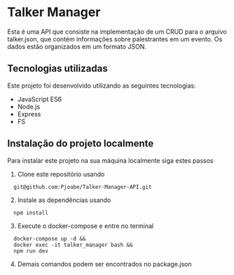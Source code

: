# Talker Manager

Esta é uma API que consiste na implementação de um CRUD para o arquivo talker.json, que contém informações sobre palestrantes em um evento.
Os dados estão organizados em um formato JSON.

## Tecnologias utilizadas

Este projeto foi desenvolvido utilizando as seguintes tecnologias:

- JavaScript ES6
- Node.js
- Express
- FS

## Instalação do projeto localmente

Para instalar este projeto na sua máquina localmente siga estes passos

1. Clone este repositório usando 

```
  git@github.com:Pjoabe/Talker-Manager-API.git
```

2. Instale as dependências usando 

```
  npm install
```
3. Execute o docker-compose e entre no terminal

```
  docker-compose up -d &&
  docker exec -it talker_manager bash && 
  npm run dev
```
4. Demais comandos podem ser encontrados no package.json

